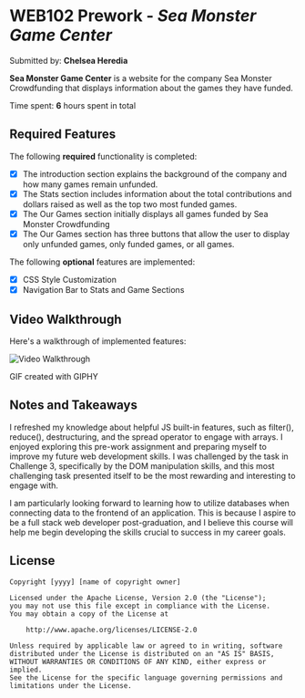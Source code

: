 # WEB102 Prework - *Sea Monster Game Center*

Submitted by: **Chelsea Heredia**

**Sea Monster Game Center** is a website for the company Sea Monster Crowdfunding that displays information about the games they have funded.

Time spent: **6** hours spent in total

## Required Features

The following **required** functionality is completed:

* [X] The introduction section explains the background of the company and how many games remain unfunded.
* [X] The Stats section includes information about the total contributions and dollars raised as well as the top two most funded games.
* [X] The Our Games section initially displays all games funded by Sea Monster Crowdfunding
* [X] The Our Games section has three buttons that allow the user to display only unfunded games, only funded games, or all games.

The following **optional** features are implemented:

* [X] CSS Style Customization
* [X] Navigation Bar to Stats and Game Sections

## Video Walkthrough

Here's a walkthrough of implemented features:

<img src='https://media.giphy.com/media/2nmFhExiyFD7ULKMJr/giphy.gif' title='Video Walkthrough' width='' alt='Video Walkthrough' />

<!-- Replace this with whatever GIF tool you used! -->
GIF created with GIPHY
<!-- Recommended tools:
[Kap](https://getkap.co/) for macOS
[ScreenToGif](https://www.screentogif.com/) for Windows
[peek](https://github.com/phw/peek) for Linux. -->

## Notes and Takeaways

I refreshed my knowledge about helpful JS built-in features, such as filter(), reduce(), destructuring, and the spread operator to engage with arrays. I enjoyed exploring this pre-work assignment and preparing myself to improve my future web development skills. I was challenged by the task in Challenge 3, specifically by the DOM manipulation skills, and this most challenging task presented itself to be the most rewarding and interesting to engage with. 

I am particularly looking forward to learning how to utilize databases when connecting data to the frontend of an application. This is because I aspire to be a full stack web developer post-graduation, and I believe this course will help me begin developing the skills crucial to success in my career goals. 

## License

    Copyright [yyyy] [name of copyright owner]

    Licensed under the Apache License, Version 2.0 (the "License");
    you may not use this file except in compliance with the License.
    You may obtain a copy of the License at

        http://www.apache.org/licenses/LICENSE-2.0

    Unless required by applicable law or agreed to in writing, software
    distributed under the License is distributed on an "AS IS" BASIS,
    WITHOUT WARRANTIES OR CONDITIONS OF ANY KIND, either express or implied.
    See the License for the specific language governing permissions and
    limitations under the License.

